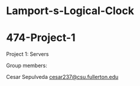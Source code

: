 # Lamport-s-Logical-Clock
# 474-Project-1
Project 1: Servers

Group members:

Cesar Sepulveda cesar237@csu.fullerton.edu
